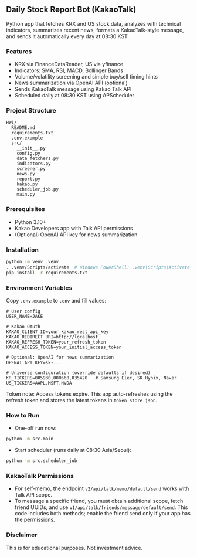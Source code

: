 ## Daily Stock Report Bot (KakaoTalk)

Python app that fetches KRX and US stock data, analyzes with technical indicators, summarizes recent news, formats a KakaoTalk-style message, and sends it automatically every day at 08:30 KST.

### Features
- KRX via FinanceDataReader, US via yfinance
- Indicators: SMA, RSI, MACD, Bollinger Bands
- Volume/volatility screening and simple buy/sell timing hints
- News summarization via OpenAI API (optional)
- Sends KakaoTalk message using Kakao Talk API
- Scheduled daily at 08:30 KST using APScheduler

### Project Structure
```
HW1/
  README.md
  requirements.txt
  .env.example
  src/
    __init__.py
    config.py
    data_fetchers.py
    indicators.py
    screener.py
    news.py
    report.py
    kakao.py
    scheduler_job.py
    main.py
```

### Prerequisites
- Python 3.10+
- Kakao Developers app with Talk API permissions
- (Optional) OpenAI API key for news summarization

### Installation
```bash
python -m venv .venv
. .venv/Scripts/activate  # Windows PowerShell: .venv\Scripts\Activate.ps1
pip install -r requirements.txt
```

### Environment Variables
Copy `.env.example` to `.env` and fill values:
```
# User config
USER_NAME=JAKE

# Kakao OAuth
KAKAO_CLIENT_ID=your_kakao_rest_api_key
KAKAO_REDIRECT_URI=http://localhost
KAKAO_REFRESH_TOKEN=your_refresh_token
KAKAO_ACCESS_TOKEN=your_initial_access_token

# Optional: OpenAI for news summarization
OPENAI_API_KEY=sk-...

# Universe configuration (override defaults if desired)
KR_TICKERS=005930,000660,035420   # Samsung Elec, SK Hynix, Naver
US_TICKERS=AAPL,MSFT,NVDA
```

Token note: Access tokens expire. This app auto-refreshes using the refresh token and stores the latest tokens in `token_store.json`.

### How to Run
- One-off run now:
```bash
python -m src.main
```
- Start scheduler (runs daily at 08:30 Asia/Seoul):
```bash
python -m src.scheduler_job
```

### KakaoTalk Permissions
- For self-memo, the endpoint `v2/api/talk/memo/default/send` works with Talk API scope.
- To message a specific friend, you must obtain additional scope, fetch friend UUIDs, and use `v1/api/talk/friends/message/default/send`. This code includes both methods; enable the friend send only if your app has the permissions.

### Disclaimer
This is for educational purposes. Not investment advice.
